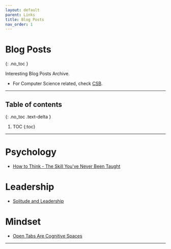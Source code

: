 ```yaml
---
layout: default
parent: Links
title: Blog Posts
nav_order: 1
---
```


#  Blog Posts
{: .no_toc }

Interesting Blog Posts Archive.

- For Computer Science related, check [CSB](../../../docs/links/blogCS).

---

## Table of contents
{: .no_toc .text-delta }

1. TOC
{:toc}

---

# Psychology

- [How to Think - The Skill You've Never Been Taught](https://fs.blog/2015/08/how-to-think/)


# Leadership

- [Solitude and Leadership](https://fs.blog/great-talks/solitude-and-leadership/)

# Mindset

- [Open Tabs Are Cognitive Spaces](https://rybakov.com/blog/open_tabs_are_cognitive_spaces/)

---
